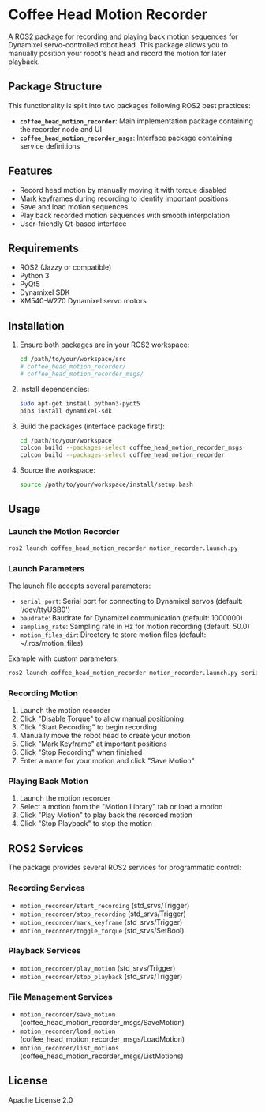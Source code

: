 # Coffee Head Motion Recorder

A ROS2 package for recording and playing back motion sequences for Dynamixel servo-controlled robot head. This package allows you to manually position your robot's head and record the motion for later playback.

## Package Structure

This functionality is split into two packages following ROS2 best practices:

- **`coffee_head_motion_recorder`**: Main implementation package containing the recorder node and UI
- **`coffee_head_motion_recorder_msgs`**: Interface package containing service definitions

## Features

- Record head motion by manually moving it with torque disabled
- Mark keyframes during recording to identify important positions
- Save and load motion sequences
- Play back recorded motion sequences with smooth interpolation
- User-friendly Qt-based interface

## Requirements

- ROS2 (Jazzy or compatible)
- Python 3
- PyQt5
- Dynamixel SDK
- XM540-W270 Dynamixel servo motors

## Installation

1. Ensure both packages are in your ROS2 workspace:

   ```bash
   cd /path/to/your/workspace/src
   # coffee_head_motion_recorder/
   # coffee_head_motion_recorder_msgs/
   ```

2. Install dependencies:

   ```bash
   sudo apt-get install python3-pyqt5
   pip3 install dynamixel-sdk
   ```

3. Build the packages (interface package first):

   ```bash
   cd /path/to/your/workspace
   colcon build --packages-select coffee_head_motion_recorder_msgs
   colcon build --packages-select coffee_head_motion_recorder
   ```

4. Source the workspace:

   ```bash
   source /path/to/your/workspace/install/setup.bash
   ```

## Usage

### Launch the Motion Recorder

```bash
ros2 launch coffee_head_motion_recorder motion_recorder.launch.py
```

### Launch Parameters

The launch file accepts several parameters:

- `serial_port`: Serial port for connecting to Dynamixel servos (default: '/dev/ttyUSB0')
- `baudrate`: Baudrate for Dynamixel communication (default: 1000000)
- `sampling_rate`: Sampling rate in Hz for motion recording (default: 50.0)
- `motion_files_dir`: Directory to store motion files (default: ~/.ros/motion_files)

Example with custom parameters:

```bash
ros2 launch coffee_head_motion_recorder motion_recorder.launch.py serial_port:=/dev/ttyUSB1 baudrate:=57600
```

### Recording Motion

1. Launch the motion recorder
2. Click "Disable Torque" to allow manual positioning
3. Click "Start Recording" to begin recording
4. Manually move the robot head to create your motion
5. Click "Mark Keyframe" at important positions
6. Click "Stop Recording" when finished
7. Enter a name for your motion and click "Save Motion"

### Playing Back Motion

1. Launch the motion recorder
2. Select a motion from the "Motion Library" tab or load a motion
3. Click "Play Motion" to play back the recorded motion
4. Click "Stop Playback" to stop the motion

## ROS2 Services

The package provides several ROS2 services for programmatic control:

### Recording Services
- `motion_recorder/start_recording` (std_srvs/Trigger)
- `motion_recorder/stop_recording` (std_srvs/Trigger)
- `motion_recorder/mark_keyframe` (std_srvs/Trigger)
- `motion_recorder/toggle_torque` (std_srvs/SetBool)

### Playback Services
- `motion_recorder/play_motion` (std_srvs/Trigger)
- `motion_recorder/stop_playback` (std_srvs/Trigger)

### File Management Services
- `motion_recorder/save_motion` (coffee_head_motion_recorder_msgs/SaveMotion)
- `motion_recorder/load_motion` (coffee_head_motion_recorder_msgs/LoadMotion)
- `motion_recorder/list_motions` (coffee_head_motion_recorder_msgs/ListMotions)

## License

Apache License 2.0 